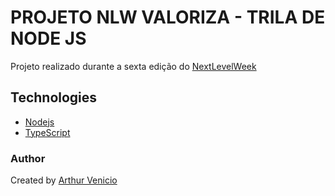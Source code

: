 # PROJETO NLW VALORIZA - TRILA DE NODE JS

Projeto realizado durante a sexta edição do [NextLevelWeek](https://nextlevelweek.com/)

## Technologies

- [Nodejs](https://nodejs.org/en/)
- [TypeScript](https://www.typescriptlang.org/)

### Author

Created by [Arthur Venicio](https://github.com/arthurvenicio)
